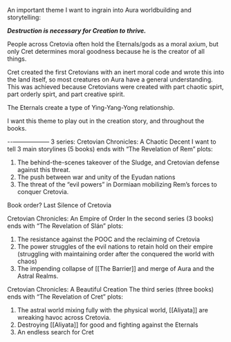 
An important theme I want to ingrain into Aura worldbuilding and storytelling:

***Destruction is necessary for Creation to thrive.*** 

People across Cretovia often hold the Eternals/gods as a moral axium, but only Cret determines moral goodness because he is the creator of all things. 

Cret created the first Cretovians with an inert moral code and wrote this into the land itself, so most creatures on Aura have a general understanding. This was achieved because Cretovians were created with part chaotic spirt, part orderly spirt, and part creative spirit. 

The Eternals create a type of Ying-Yang-Yong relationship.

I want this theme to play out in the creation story, and throughout the books.

--——————
3 series:
Cretovian Chronicles: A Chaotic Decent
I want to tell 3 main storylines (5 books) ends with “The Revelation of Rem” plots:

1. The behind-the-scenes takeover of the Sludge, and Cretovian defense against this threat. 
2. The push between war and unity of the Eyudan nations
3. The threat of the “evil powers” in Dormiaan mobilizing Rem’s forces to conquer Cretovia. 

Book order?
Last Silence of Cretovia

Cretovian Chronicles: An Empire of Order
In the second series (3 books) ends with “The Revelation of Slán” plots:
1. The resistance against the POOC and the reclaiming of Cretovia
2. The power struggles of the evil nations to retain hold on their empire (struggling with maintaining order after the conquered the world with chaos)
3. The impending collapse of [[The Barrier]] and merge of Aura and the Astral Realms. 


Cretovian Chronicles: A Beautiful Creation
The third series (three books) ends with “The Revelation of Cret” plots:
1. The astral world mixing fully with the physical world, [[Aliyata]] are wreaking havoc across Cretovia.
2. Destroying [[Aliyata]] for good and fighting against the Eternals
3. An endless search for Cret
